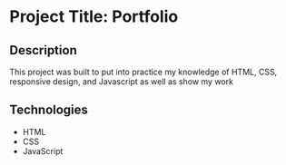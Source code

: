 # Project Title: Portfolio

## Description

This project was built to put into practice my knowledge of HTML, CSS, responsive design, and Javascript as well as show my work

## Technologies

- HTML
- CSS
- JavaScript

